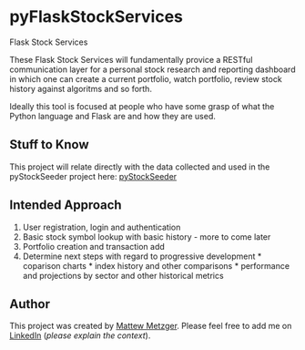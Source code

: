 # pyFlaskStockServices
Flask Stock Services

These Flask Stock Services will fundamentally provice a RESTful communication layer for a personal stock research and reporting dashboard in which one can create a current portfolio, watch portfolio, review stock history against algoritms and so forth. 

Ideally this tool is focused at people who have some grasp of what the Python language and Flask are and how they are used. 


## Stuff to Know
This project will relate directly with the data collected and used in the pyStockSeeder project here: [pyStockSeeder](https://github.com/matthewmetzgerx/pyStockSeeder)


## Intended Approach
  1. User registration, login and authentication
  2. Basic stock symbol lookup with basic history - more to come later
  3. Portfolio creation and transaction add
  4. Determine next steps with regard to progressive development
    * coparison charts
	* index history and other comparisons
	* performance and projections by sector and other historical metrics
  

## Author
This project was created by [Mattew Metzger](https://matthewmetzgerx.github.io/). Please feel free to add me on [LinkedIn](https://www.linkedin.com/in/matthewmetzgerx/) (*please explain the context*).